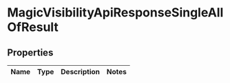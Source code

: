 

# MagicVisibilityApiResponseSingleAllOfResult


## Properties

| Name | Type | Description | Notes |
|------------ | ------------- | ------------- | -------------|



